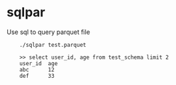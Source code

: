 # sqlpar
Use sql to query parquet file

        ./sqlpar test.parquet

        >> select user_id, age from test_schema limit 2
        user_id  age
        abc      12
        def      33
